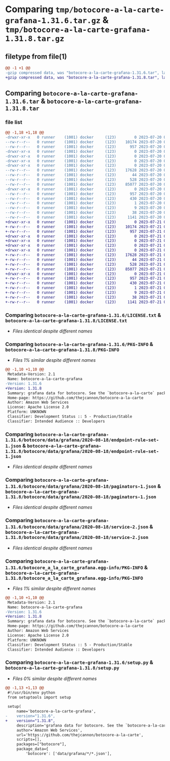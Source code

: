 # Comparing `tmp/botocore-a-la-carte-grafana-1.31.6.tar.gz` & `tmp/botocore-a-la-carte-grafana-1.31.8.tar.gz`

## filetype from file(1)

```diff
@@ -1 +1 @@
-gzip compressed data, was "botocore-a-la-carte-grafana-1.31.6.tar", last modified: Thu Jul 20 01:20:15 2023, max compression
+gzip compressed data, was "botocore-a-la-carte-grafana-1.31.8.tar", last modified: Fri Jul 21 01:21:24 2023, max compression
```

## Comparing `botocore-a-la-carte-grafana-1.31.6.tar` & `botocore-a-la-carte-grafana-1.31.8.tar`

### file list

```diff
@@ -1,18 +1,18 @@
-drwxr-xr-x   0 runner    (1001) docker     (123)        0 2023-07-20 01:20:15.166637 botocore-a-la-carte-grafana-1.31.6/
--rw-r--r--   0 runner    (1001) docker     (123)    10174 2023-07-20 01:20:14.000000 botocore-a-la-carte-grafana-1.31.6/LICENSE.txt
--rw-r--r--   0 runner    (1001) docker     (123)      957 2023-07-20 01:20:15.166637 botocore-a-la-carte-grafana-1.31.6/PKG-INFO
-drwxr-xr-x   0 runner    (1001) docker     (123)        0 2023-07-20 01:20:15.166637 botocore-a-la-carte-grafana-1.31.6/botocore/
-drwxr-xr-x   0 runner    (1001) docker     (123)        0 2023-07-20 01:20:15.166637 botocore-a-la-carte-grafana-1.31.6/botocore/data/
-drwxr-xr-x   0 runner    (1001) docker     (123)        0 2023-07-20 01:20:15.166637 botocore-a-la-carte-grafana-1.31.6/botocore/data/grafana/
-drwxr-xr-x   0 runner    (1001) docker     (123)        0 2023-07-20 01:20:15.166637 botocore-a-la-carte-grafana-1.31.6/botocore/data/grafana/2020-08-18/
--rw-r--r--   0 runner    (1001) docker     (123)    17628 2023-07-20 01:19:55.000000 botocore-a-la-carte-grafana-1.31.6/botocore/data/grafana/2020-08-18/endpoint-rule-set-1.json
--rw-r--r--   0 runner    (1001) docker     (123)       44 2023-07-20 01:19:55.000000 botocore-a-la-carte-grafana-1.31.6/botocore/data/grafana/2020-08-18/examples-1.json
--rw-r--r--   0 runner    (1001) docker     (123)      528 2023-07-20 01:19:55.000000 botocore-a-la-carte-grafana-1.31.6/botocore/data/grafana/2020-08-18/paginators-1.json
--rw-r--r--   0 runner    (1001) docker     (123)    85077 2023-07-20 01:19:55.000000 botocore-a-la-carte-grafana-1.31.6/botocore/data/grafana/2020-08-18/service-2.json
-drwxr-xr-x   0 runner    (1001) docker     (123)        0 2023-07-20 01:20:15.166637 botocore-a-la-carte-grafana-1.31.6/botocore_a_la_carte_grafana.egg-info/
--rw-r--r--   0 runner    (1001) docker     (123)      957 2023-07-20 01:20:15.000000 botocore-a-la-carte-grafana-1.31.6/botocore_a_la_carte_grafana.egg-info/PKG-INFO
--rw-r--r--   0 runner    (1001) docker     (123)      430 2023-07-20 01:20:15.000000 botocore-a-la-carte-grafana-1.31.6/botocore_a_la_carte_grafana.egg-info/SOURCES.txt
--rw-r--r--   0 runner    (1001) docker     (123)        1 2023-07-20 01:20:15.000000 botocore-a-la-carte-grafana-1.31.6/botocore_a_la_carte_grafana.egg-info/dependency_links.txt
--rw-r--r--   0 runner    (1001) docker     (123)        9 2023-07-20 01:20:15.000000 botocore-a-la-carte-grafana-1.31.6/botocore_a_la_carte_grafana.egg-info/top_level.txt
--rw-r--r--   0 runner    (1001) docker     (123)       38 2023-07-20 01:20:15.166637 botocore-a-la-carte-grafana-1.31.6/setup.cfg
--rw-r--r--   0 runner    (1001) docker     (123)     1141 2023-07-20 01:20:14.000000 botocore-a-la-carte-grafana-1.31.6/setup.py
+drwxr-xr-x   0 runner    (1001) docker     (123)        0 2023-07-21 01:21:24.062981 botocore-a-la-carte-grafana-1.31.8/
+-rw-r--r--   0 runner    (1001) docker     (123)    10174 2023-07-21 01:21:23.000000 botocore-a-la-carte-grafana-1.31.8/LICENSE.txt
+-rw-r--r--   0 runner    (1001) docker     (123)      957 2023-07-21 01:21:24.062981 botocore-a-la-carte-grafana-1.31.8/PKG-INFO
+drwxr-xr-x   0 runner    (1001) docker     (123)        0 2023-07-21 01:21:24.062981 botocore-a-la-carte-grafana-1.31.8/botocore/
+drwxr-xr-x   0 runner    (1001) docker     (123)        0 2023-07-21 01:21:24.062981 botocore-a-la-carte-grafana-1.31.8/botocore/data/
+drwxr-xr-x   0 runner    (1001) docker     (123)        0 2023-07-21 01:21:24.062981 botocore-a-la-carte-grafana-1.31.8/botocore/data/grafana/
+drwxr-xr-x   0 runner    (1001) docker     (123)        0 2023-07-21 01:21:24.062981 botocore-a-la-carte-grafana-1.31.8/botocore/data/grafana/2020-08-18/
+-rw-r--r--   0 runner    (1001) docker     (123)    17628 2023-07-21 01:21:06.000000 botocore-a-la-carte-grafana-1.31.8/botocore/data/grafana/2020-08-18/endpoint-rule-set-1.json
+-rw-r--r--   0 runner    (1001) docker     (123)       44 2023-07-21 01:21:06.000000 botocore-a-la-carte-grafana-1.31.8/botocore/data/grafana/2020-08-18/examples-1.json
+-rw-r--r--   0 runner    (1001) docker     (123)      528 2023-07-21 01:21:06.000000 botocore-a-la-carte-grafana-1.31.8/botocore/data/grafana/2020-08-18/paginators-1.json
+-rw-r--r--   0 runner    (1001) docker     (123)    85077 2023-07-21 01:21:06.000000 botocore-a-la-carte-grafana-1.31.8/botocore/data/grafana/2020-08-18/service-2.json
+drwxr-xr-x   0 runner    (1001) docker     (123)        0 2023-07-21 01:21:24.062981 botocore-a-la-carte-grafana-1.31.8/botocore_a_la_carte_grafana.egg-info/
+-rw-r--r--   0 runner    (1001) docker     (123)      957 2023-07-21 01:21:24.000000 botocore-a-la-carte-grafana-1.31.8/botocore_a_la_carte_grafana.egg-info/PKG-INFO
+-rw-r--r--   0 runner    (1001) docker     (123)      430 2023-07-21 01:21:24.000000 botocore-a-la-carte-grafana-1.31.8/botocore_a_la_carte_grafana.egg-info/SOURCES.txt
+-rw-r--r--   0 runner    (1001) docker     (123)        1 2023-07-21 01:21:24.000000 botocore-a-la-carte-grafana-1.31.8/botocore_a_la_carte_grafana.egg-info/dependency_links.txt
+-rw-r--r--   0 runner    (1001) docker     (123)        9 2023-07-21 01:21:24.000000 botocore-a-la-carte-grafana-1.31.8/botocore_a_la_carte_grafana.egg-info/top_level.txt
+-rw-r--r--   0 runner    (1001) docker     (123)       38 2023-07-21 01:21:24.062981 botocore-a-la-carte-grafana-1.31.8/setup.cfg
+-rw-r--r--   0 runner    (1001) docker     (123)     1141 2023-07-21 01:21:23.000000 botocore-a-la-carte-grafana-1.31.8/setup.py
```

### Comparing `botocore-a-la-carte-grafana-1.31.6/LICENSE.txt` & `botocore-a-la-carte-grafana-1.31.8/LICENSE.txt`

 * *Files identical despite different names*

### Comparing `botocore-a-la-carte-grafana-1.31.6/PKG-INFO` & `botocore-a-la-carte-grafana-1.31.8/PKG-INFO`

 * *Files 1% similar despite different names*

```diff
@@ -1,10 +1,10 @@
 Metadata-Version: 2.1
 Name: botocore-a-la-carte-grafana
-Version: 1.31.6
+Version: 1.31.8
 Summary: grafana data for botocore. See the `botocore-a-la-carte` package for more info.
 Home-page: https://github.com/thejcannon/botocore-a-la-carte
 Author: Amazon Web Services
 License: Apache License 2.0
 Platform: UNKNOWN
 Classifier: Development Status :: 5 - Production/Stable
 Classifier: Intended Audience :: Developers
```

### Comparing `botocore-a-la-carte-grafana-1.31.6/botocore/data/grafana/2020-08-18/endpoint-rule-set-1.json` & `botocore-a-la-carte-grafana-1.31.8/botocore/data/grafana/2020-08-18/endpoint-rule-set-1.json`

 * *Files identical despite different names*

### Comparing `botocore-a-la-carte-grafana-1.31.6/botocore/data/grafana/2020-08-18/paginators-1.json` & `botocore-a-la-carte-grafana-1.31.8/botocore/data/grafana/2020-08-18/paginators-1.json`

 * *Files identical despite different names*

### Comparing `botocore-a-la-carte-grafana-1.31.6/botocore/data/grafana/2020-08-18/service-2.json` & `botocore-a-la-carte-grafana-1.31.8/botocore/data/grafana/2020-08-18/service-2.json`

 * *Files identical despite different names*

### Comparing `botocore-a-la-carte-grafana-1.31.6/botocore_a_la_carte_grafana.egg-info/PKG-INFO` & `botocore-a-la-carte-grafana-1.31.8/botocore_a_la_carte_grafana.egg-info/PKG-INFO`

 * *Files 1% similar despite different names*

```diff
@@ -1,10 +1,10 @@
 Metadata-Version: 2.1
 Name: botocore-a-la-carte-grafana
-Version: 1.31.6
+Version: 1.31.8
 Summary: grafana data for botocore. See the `botocore-a-la-carte` package for more info.
 Home-page: https://github.com/thejcannon/botocore-a-la-carte
 Author: Amazon Web Services
 License: Apache License 2.0
 Platform: UNKNOWN
 Classifier: Development Status :: 5 - Production/Stable
 Classifier: Intended Audience :: Developers
```

### Comparing `botocore-a-la-carte-grafana-1.31.6/setup.py` & `botocore-a-la-carte-grafana-1.31.8/setup.py`

 * *Files 0% similar despite different names*

```diff
@@ -1,13 +1,13 @@
 #!/usr/bin/env python
 from setuptools import setup
 
 setup(
     name='botocore-a-la-carte-grafana',
-    version="1.31.6",
+    version="1.31.8",
     description='grafana data for botocore. See the `botocore-a-la-carte` package for more info.',
     author='Amazon Web Services',
     url='https://github.com/thejcannon/botocore-a-la-carte',
     scripts=[],
     packages=["botocore"],
     package_data={
         'botocore': ['data/grafana/*/*.json'],
```

